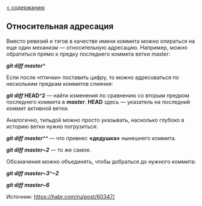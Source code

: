 [< содержанию](./readme.md)

## Относительная адресация

Вместо ревизий и тэгов в качестве имени коммита можно опираться на еще один
механизм — относительную адресацию. Например, можно обратиться прямо к предку
последнего коммита ветки master:

***git diff master^***

Если после «птички» поставить цифру, то можно адресоваться по нескольким предкам
коммитов слияния:

***git diff* HEAD^2** — найти изменения по сравнению со вторым предком последнего
коммита в ***master***. **HEAD** здесь — указатель на последний коммит активной ветки.

Аналогично, тильдой можно просто указывать, насколько глубоко в историю ветки
нужно погрузиться:

***git diff master^^*** — что привнес **«дедушка»** нынешнего коммита.

***git diff master~2*** — то же самое.

Обозначения можно объединять, чтобы добраться до нужного коммита:

***git diff master~3^~2***

***git diff master~6***

Источник: https://habr.com/ru/post/60347/